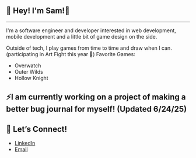 ## 🌱 Hey! I'm Sam!🌱

---
I'm a software engineer and developer interested in web development, mobile development and a little bit of game design on the side.

Outside of tech, I play games from time to time and draw when I can.
(participating in Art Fight this year 👀)
Favorite Games:
- Overwatch
- Outer Wilds
- Hollow Knight

⚡I am currently working on a project of making a better bug journal for myself! (Updated 6/24/25)
---
## 🌟 Let’s Connect!  
- [LinkedIn](https://www.linkedin.com/in/sam-baker-tech/)
- [Email](baker.samantha2021@gmail.com)
<!--
**appledcrab/appledcrab** is a ✨ _special_ ✨ repository because its `README.md` (this file) appears on your GitHub profile.

Here are some ideas to get you started:

- 🔭 I’m currently working on ...
- 🌱 I’m currently learning ...
- 👯 I’m looking to collaborate on ...
- 🤔 I’m looking for help with ...
- 💬 Ask me about ...
- 📫 How to reach me: ...
- 😄 Pronouns: ...
- ⚡ Fun fact: ...
-->
